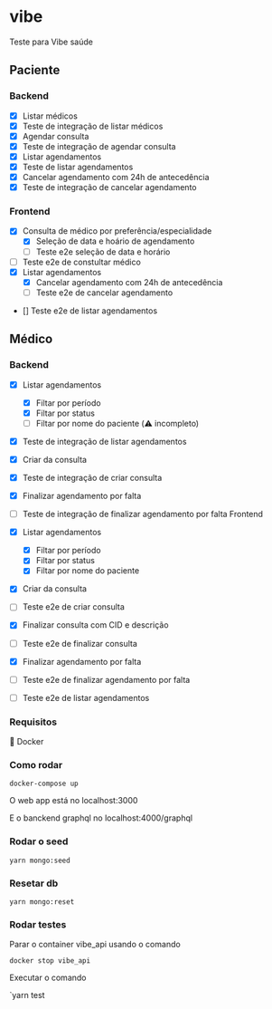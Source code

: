 # vibe
Teste para Vibe saúde

## Paciente

### Backend

- [x] Listar médicos
- [x] Teste de integração de listar médicos
- [x] Agendar consulta
- [x] Teste de integração de agendar consulta
- [x] Listar agendamentos
- [x] Teste de listar agendamentos
- [x] Cancelar agendamento com 24h de antecedência
- [x] Teste de integração de cancelar agendamento

### Frontend

- [x] Consulta de médico por preferência/especialidade
  - [x] Seleção de data e hoário de agendamento
  - [ ] Teste e2e seleção de data e horário
- [ ] Teste e2e de constultar médico
- [x] Listar agendamentos
  - [x] Cancelar agendamento com 24h de antecedência
  - [ ] Teste e2e de cancelar agendamento
- [] Teste e2e de listar agendamentos

## Médico

### Backend

- [x] Listar agendamentos
  - [x] Filtar por período
  - [x] Filtar por status
  - [ ] Filtar por nome do paciente (⚠️ incompleto)
- [x] Teste de integração de listar agendamentos
- [x] Criar da consulta
- [x] Teste de integração de criar consulta
- [x] Finalizar agendamento por falta
- [ ] Teste de integração de finalizar agendamento por falta
      Frontend

- [x] Listar agendamentos
  - [x] Filtar por período
  - [x] Filtar por status
  - [x] Filtar por nome do paciente
- [x] Criar da consulta
- [ ] Teste e2e de criar consulta
- [x] Finalizar consulta com CID e descrição
- [ ] Teste e2e de finalizar consulta
- [x] Finalizar agendamento por falta
- [ ] Teste e2e de finalizar agendamento por falta
- [ ] Teste e2e de listar agendamentos

### Requisitos

🐳 Docker

### Como rodar

`docker-compose up`

O web app está no localhost:3000

E o banckend graphql no localhost:4000/graphql

### Rodar o seed

`yarn mongo:seed`

### Resetar db

`yarn mongo:reset`

### Rodar testes

Parar o container vibe_api usando o comando

`docker stop vibe_api`

Executar o comando

`yarn test
